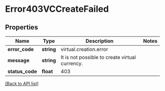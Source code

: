 # Error403VCCreateFailed

## Properties

Name | Type | Description | Notes
------------ | ------------- | ------------- | -------------
**error_code** | **string** | virtual.creation.error |
**message** | **string** | It is not possible to create virtual currency. |
**status_code** | **float** | 403 |

[[Back to API list]](../../README.md#api-endpoints)
